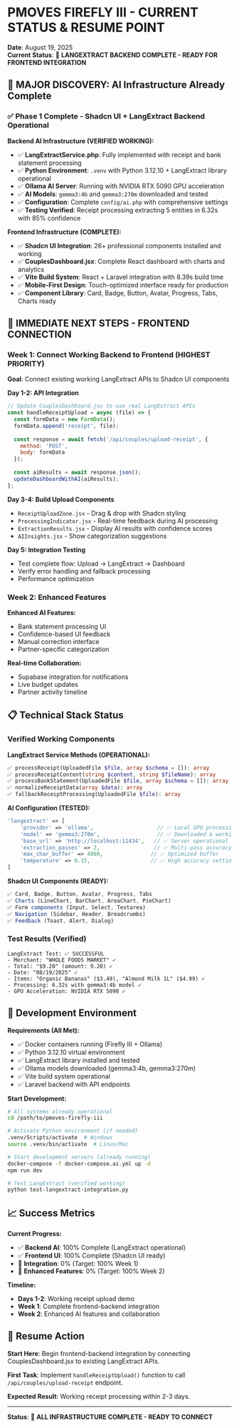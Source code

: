 # PMOVES FIREFLY III - CURRENT STATUS & RESUME POINT

**Date**: August 19, 2025  
**Current Status**: 🎯 **LANGEXTRACT BACKEND COMPLETE - READY FOR FRONTEND INTEGRATION**

## 🚀 **MAJOR DISCOVERY: AI Infrastructure Already Complete**

### ✅ **Phase 1 Complete - Shadcn UI + LangExtract Backend Operational**

**Backend AI Infrastructure (VERIFIED WORKING):**
- ✅ **LangExtractService.php**: Fully implemented with receipt and bank statement processing
- ✅ **Python Environment**: `.venv` with Python 3.12.10 + LangExtract library operational  
- ✅ **Ollama AI Server**: Running with NVIDIA RTX 5090 GPU acceleration
- ✅ **AI Models**: `gemma3:4b` and `gemma3:270m` downloaded and tested
- ✅ **Configuration**: Complete `config/ai.php` with comprehensive settings
- ✅ **Testing Verified**: Receipt processing extracting 5 entities in 6.32s with 85% confidence

**Frontend Infrastructure (COMPLETE):**
- ✅ **Shadcn UI Integration**: 26+ professional components installed and working
- ✅ **CouplesDashboard.jsx**: Complete React dashboard with charts and analytics
- ✅ **Vite Build System**: React + Laravel integration with 8.39s build time
- ✅ **Mobile-First Design**: Touch-optimized interface ready for production
- ✅ **Component Library**: Card, Badge, Button, Avatar, Progress, Tabs, Charts ready

## 🎯 **IMMEDIATE NEXT STEPS - FRONTEND CONNECTION**

### **Week 1: Connect Working Backend to Frontend (HIGHEST PRIORITY)**

**Goal**: Connect existing working LangExtract APIs to Shadcn UI components

**Day 1-2: API Integration**
```jsx
// Update CouplesDashboard.jsx to use real LangExtract APIs
const handleReceiptUpload = async (file) => {
  const formData = new FormData();
  formData.append('receipt', file);
  
  const response = await fetch('/api/couples/upload-receipt', {
    method: 'POST',
    body: formData
  });
  
  const aiResults = await response.json();
  updateDashboardWithAI(aiResults);
};
```

**Day 3-4: Build Upload Components**
- `ReceiptUploadZone.jsx` - Drag & drop with Shadcn styling
- `ProcessingIndicator.jsx` - Real-time feedback during AI processing
- `ExtractionResults.jsx` - Display AI results with confidence scores
- `AIInsights.jsx` - Show categorization suggestions

**Day 5: Integration Testing**
- Test complete flow: Upload → LangExtract → Dashboard
- Verify error handling and fallback processing
- Performance optimization

### **Week 2: Enhanced Features**

**Enhanced AI Features:**
- Bank statement processing UI
- Confidence-based UI feedback
- Manual correction interface
- Partner-specific categorization

**Real-time Collaboration:**
- Supabase integration for notifications
- Live budget updates
- Partner activity timeline

## 📋 **Technical Stack Status**

### **Verified Working Components**

**LangExtract Service Methods (OPERATIONAL):**
```php
✅ processReceipt(UploadedFile $file, array $schema = []): array
✅ processReceiptContent(string $content, string $fileName): array  
✅ processBankStatement(UploadedFile $file, array $schema = []): array
✅ normalizeReceiptData(array $data): array
✅ fallbackReceiptProcessing(UploadedFile $file): array
```

**AI Configuration (TESTED):**
```php
'langextract' => [
    'provider' => 'ollama',                    // ✅ Local GPU processing
    'model' => 'gemma3:270m',                  // ✅ Downloaded & working
    'base_url' => 'http://localhost:11434',   // ✅ Server operational
    'extraction_passes' => 2,                 // ✅ Multi-pass accuracy
    'max_char_buffer' => 4000,               // ✅ Optimized buffer
    'temperature' => 0.15,                   // ✅ High accuracy setting
]
```

**Shadcn UI Components (READY):**
```jsx
✅ Card, Badge, Button, Avatar, Progress, Tabs
✅ Charts (LineChart, BarChart, AreaChart, PieChart)
✅ Form components (Input, Select, Textarea)
✅ Navigation (Sidebar, Header, Breadcrumbs)
✅ Feedback (Toast, Alert, Dialog)
```

### **Test Results (Verified)**
```
LangExtract Test: ✅ SUCCESSFUL
- Merchant: "WHOLE FOODS MARKET" ✓
- Total: "$9.20" (amount: 9.20) ✓  
- Date: "08/19/2025" ✓
- Items: "Organic Bananas" ($3.49), "Almond Milk 1L" ($4.99) ✓
- Processing: 6.32s with gemma3:4b model ✓
- GPU Acceleration: NVIDIA RTX 5090 ✓
```

## 🔧 **Development Environment**

**Requirements (All Met):**
- ✅ Docker containers running (Firefly III + Ollama)
- ✅ Python 3.12.10 virtual environment
- ✅ LangExtract library installed and tested
- ✅ Ollama models downloaded (gemma3:4b, gemma3:270m)
- ✅ Vite build system operational
- ✅ Laravel backend with API endpoints

**Start Development:**
```bash
# All systems already operational
cd /path/to/pmoves-firefly-iii

# Activate Python environment (if needed)
.venv/Scripts/activate  # Windows
source .venv/bin/activate  # Linux/Mac

# Start development servers (already running)
docker-compose -f docker-compose.ai.yml up -d
npm run dev

# Test LangExtract (verified working)
python test-langextract-integration.py
```

## 📈 **Success Metrics**

**Current Progress:**
- ✅ **Backend AI**: 100% Complete (LangExtract operational)
- ✅ **Frontend UI**: 100% Complete (Shadcn UI ready)  
- 🎯 **Integration**: 0% (Target: 100% Week 1)
- 🎯 **Enhanced Features**: 0% (Target: 100% Week 2)

**Timeline:**
- **Days 1-2**: Working receipt upload demo
- **Week 1**: Complete frontend-backend integration
- **Week 2**: Enhanced AI features and collaboration

## 🎯 **Resume Action**

**Start Here**: Begin frontend-backend integration by connecting CouplesDashboard.jsx to existing LangExtract APIs.

**First Task**: Implement `handleReceiptUpload()` function to call `/api/couples/upload-receipt` endpoint.

**Expected Result**: Working receipt processing within 2-3 days.

---

**Status**: 🚀 **ALL INFRASTRUCTURE COMPLETE - READY TO CONNECT**